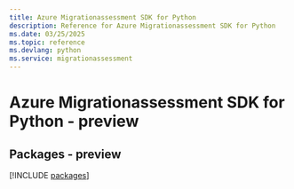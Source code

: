 ```yaml
---
title: Azure Migrationassessment SDK for Python
description: Reference for Azure Migrationassessment SDK for Python
ms.date: 03/25/2025
ms.topic: reference
ms.devlang: python
ms.service: migrationassessment
---
```

# Azure Migrationassessment SDK for Python - preview
## Packages - preview
[!INCLUDE [packages](migrationassessment-index.md)]